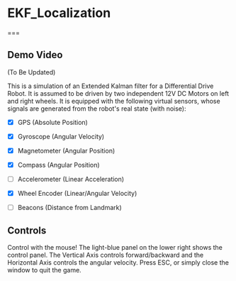 # EKF_Localization

===

## Demo Video

(To Be Updated)

This is a simulation of an Extended Kalman filter for a Differential Drive Robot.
It is assumed to be driven by two independent 12V DC Motors on left and right wheels.
It is equipped with the following virtual sensors, whose signals are generated from the robot's real state (with noise):

- [x] GPS (Absolute Position)
- [x] Gyroscope (Angular Velocity)
- [x] Magnetometer (Angular Position)
- [x] Compass (Angular Position)
- [ ] Accelerometer (Linear Acceleration)
- [x] Wheel Encoder (Linear/Angular Velocity)
- [ ] Beacons (Distance from Landmark)


## Controls

Control with the mouse! The light-blue panel on the lower right shows the control panel.
The Vertical Axis controls forward/backward and the Horizontal Axis controls the angular velocity.
Press ESC, or simply close the window to quit the game.
